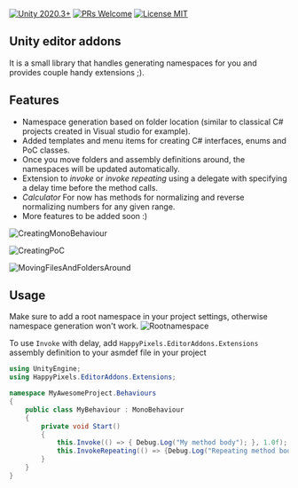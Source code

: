 [![Unity 2020.3+](https://img.shields.io/badge/unity-2020.3%2B-blue.svg)](https://unity3d.com/get-unity/download) [![PRs Welcome](https://img.shields.io/badge/PRs-welcome-brightgreen.svg?style=shields)](http://makeapullrequest.com) [![License MIT](https://img.shields.io/badge/license-MIT-blue.svg?style=shields)](https://github.com/happypixls/unity-editor-addons/blob/main/LICENSE)
## Unity editor addons

It is a small library that handles generating namespaces for you and provides couple handy extensions ;).

## Features
- Namespace generation based on folder location (similar to classical C# projects created in Visual studio for example).
- Added templates and menu items for creating C# interfaces, enums and PoC classes.
- Once you move folders and assembly definitions around, the namespaces will be updated automatically.
- Extension to _invoke_ or _invoke repeating_ using a delegate with specifying a delay time before the method calls.
- _Calculator_ For now has methods for normalizing and reverse normalizing numbers for any given range.
- More features to be added soon :)

![CreatingMonoBehaviour](https://user-images.githubusercontent.com/118393872/225415971-464324e4-6646-4463-a02d-cfeeaf3f67ce.gif)

![CreatingPoC](https://user-images.githubusercontent.com/118393872/225415987-eadb49a4-b81c-4c7e-813b-a8dd88c16b71.gif)

![MovingFilesAndFoldersAround](https://user-images.githubusercontent.com/118393872/225415994-4a10ed04-3788-4f1e-8e65-2719da1018b3.gif)

## Usage
Make sure to add a root namespace in your project settings, otherwise namespace generation won't work.
![Rootnamespace](https://user-images.githubusercontent.com/118393872/225414983-62529749-41a8-4f96-83e3-0a04ef5cdecd.png)

To use `Invoke` with delay, add `HappyPixels.EditorAddons.Extensions` assembly definition to your asmdef file in your project

```csharp
using UnityEngine;
using HappyPixels.EditorAddons.Extensions;

namespace MyAwesomeProject.Behaviours
{
    public class MyBehaviour : MonoBehaviour
    {
        private void Start()
        {
            this.Invoke(() => { Debug.Log("My method body"); }, 1.0f); // Run method after 1 second delay
            this.InvokeRepeating(() => {Debug.Log("Repeating method body"), 1.5f, 5}; // Invoke repeating with a delay of 1.5 seconds
        }
    }
}
```
